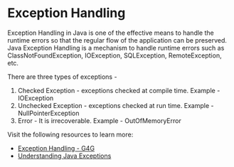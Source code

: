 # Exception Handling

Exception Handling in Java is one of the effective means to handle the runtime errors so that the regular flow of the application can be preserved. Java Exception Handling is a mechanism to handle runtime errors such as ClassNotFoundException, IOException, SQLException, RemoteException, etc.

There are three types of exceptions -
1. Checked Exception - exceptions checked at compile time. Example - IOException
2. Unchecked Exception - exceptions checked at run time. Example - NullPointerException
3. Error - It is irrecoverable. Example - OutOfMemoryError

Visit the following resources to learn more:

- [Exception Handling - G4G](https://www.geeksforgeeks.org/exceptions-in-java/)
- [Understanding Java Exceptions](https://www.youtube.com/watch?v=W-N2ltgU-X4)
